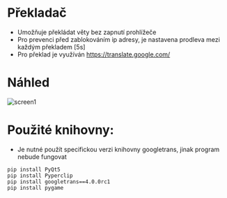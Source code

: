 # Překladač

- Umožňuje překládat věty bez zapnutí prohlížeče
- Pro prevenci před zablokováním ip adresy, je nastavena prodleva mezi každým překladem [5s]
- Pro překlad je využíván https://translate.google.com/

# Náhled

![screen1](https://user-images.githubusercontent.com/82058894/165133097-d9331006-effa-4fde-bcde-4e01d3898a7f.png)

# Použité knihovny:

- Je nutné použít specifickou verzi knihovny googletrans, jinak program nebude fungovat
```
pip install PyQt5
pip install Pyperclip
pip install googletrans==4.0.0rc1
pip install pygame

```
